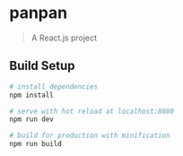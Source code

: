 # panpan

> A React.js project

## Build Setup

``` bash
# install dependencies
npm install

# serve with hot reload at localhost:8080
npm run dev

# build for production with minification
npm run build
```

